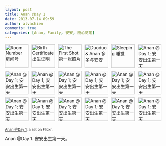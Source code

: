 ```yaml
---
layout: post
title: Anan @Day 1
date: 2013-07-14 09:59
author: alvachien
comments: true
categories: [Anan, Family, 安安, 随心随笔]
---
```

<div style="padding: 0; overflow: hidden; margin: 0; width: 500px;"><a style="text-decoration: none;" title="Room Number 房间号" href="http://www.flickr.com/photos/alvachien/9275630392/in/set-72157634613612569/"><img style="padding: 0 10px 10px 0; width: 75px; height: 75px; float: left;" alt="Room Number 房间号" src="http://farm4.staticflickr.com/3794/9275630392_1cf574e380_s.jpg" /></a><a style="text-decoration: none;" title="Birth Certificate 出生证明" href="http://www.flickr.com/photos/alvachien/9272853663/in/set-72157634613612569/"><img style="padding: 0 10px 10px 0; width: 75px; height: 75px; float: left;" alt="Birth Certificate 出生证明" src="http://farm3.staticflickr.com/2879/9272853663_e52702ce00_s.jpg" /></a><a style="text-decoration: none;" title="The First Shot 第一张照片" href="http://www.flickr.com/photos/alvachien/9272927431/in/set-72157634613612569/"><img style="padding: 0 10px 10px 0; width: 75px; height: 75px; float: left;" alt="The First Shot 第一张照片" src="http://farm4.staticflickr.com/3809/9272927431_50c10b6476_s.jpg" /></a><a style="text-decoration: none;" title="Duoduo &amp; Anan 多多与安安" href="http://www.flickr.com/photos/alvachien/9275711274/in/set-72157634613612569/"><img style="padding: 0 10px 10px 0; width: 75px; height: 75px; float: left;" alt="Duoduo &amp; Anan 多多与安安" src="http://farm6.staticflickr.com/5550/9275711274_0a4b10f565_s.jpg" /></a><a style="text-decoration: none;" title="Sleeping 睡觉" href="http://www.flickr.com/photos/alvachien/9275710336/in/set-72157634613612569/"><img style="padding: 0 10px 10px 0; width: 75px; height: 75px; float: left;" alt="Sleeping 睡觉" src="http://farm8.staticflickr.com/7417/9275710336_3304d544de_s.jpg" /></a><a style="text-decoration: none;" title="Anan @ Day 1; 安安出生第一天" href="http://www.flickr.com/photos/alvachien/9273012381/in/set-72157634613612569/"><img style="padding: 0 0 10px 0; width: 75px; height: 75px; float: left;" alt="Anan @ Day 1; 安安出生第一天" src="http://farm8.staticflickr.com/7345/9273012381_7381c6b1d7_s.jpg" /></a><br clear="all" /><a style="text-decoration: none;" title="Anan @ Day 1; 安安出生第一天" href="http://www.flickr.com/photos/alvachien/9273011601/in/set-72157634613612569/"><img style="padding: 0 10px 10px 0; width: 75px; height: 75px; float: left;" alt="Anan @ Day 1; 安安出生第一天" src="http://farm4.staticflickr.com/3772/9273011601_63a6dde197_s.jpg" /></a><a style="text-decoration: none;" title="Anan @ Day 1; 安安出生第一天" href="http://www.flickr.com/photos/alvachien/9273010677/in/set-72157634613612569/"><img style="padding: 0 10px 10px 0; width: 75px; height: 75px; float: left;" alt="Anan @ Day 1; 安安出生第一天" src="http://farm4.staticflickr.com/3754/9273010677_a90368a78c_s.jpg" /></a><a style="text-decoration: none;" title="Anan @ Day 1; 安安出生第一天" href="http://www.flickr.com/photos/alvachien/9273009831/in/set-72157634613612569/"><img style="padding: 0 10px 10px 0; width: 75px; height: 75px; float: left;" alt="Anan @ Day 1; 安安出生第一天" src="http://farm3.staticflickr.com/2838/9273009831_30ed386ee1_s.jpg" /></a><a style="text-decoration: none;" title="Anan @ Day 1; 安安出生第一天" href="http://www.flickr.com/photos/alvachien/9275793918/in/set-72157634613612569/"><img style="padding: 0 10px 10px 0; width: 75px; height: 75px; float: left;" alt="Anan @ Day 1; 安安出生第一天" src="http://farm3.staticflickr.com/2814/9275793918_79d8f6b419_s.jpg" /></a><a style="text-decoration: none;" title="Anan @ Day 1; 安安出生第一天" href="http://www.flickr.com/photos/alvachien/9273007371/in/set-72157634613612569/"><img style="padding: 0 10px 10px 0; width: 75px; height: 75px; float: left;" alt="Anan @ Day 1; 安安出生第一天" src="http://farm8.staticflickr.com/7293/9273007371_03ec49ec5b_s.jpg" /></a><a style="text-decoration: none;" title="Anan @ Day 1; 安安出生第一天" href="http://www.flickr.com/photos/alvachien/9273006101/in/set-72157634613612569/"><img style="padding: 0 0 10px 0; width: 75px; height: 75px; float: left;" alt="Anan @ Day 1; 安安出生第一天" src="http://farm3.staticflickr.com/2808/9273006101_02dbd861a5_s.jpg" /></a><br clear="all" /><a style="text-decoration: none;" title="Anan @ Day 1; 安安出生第一天" href="http://www.flickr.com/photos/alvachien/9273004893/in/set-72157634613612569/"><img style="padding: 0 10px 10px 0; width: 75px; height: 75px; float: left;" alt="Anan @ Day 1; 安安出生第一天" src="http://farm4.staticflickr.com/3801/9273004893_6998b4c3bb_s.jpg" /></a><a style="text-decoration: none;" title="Anan @ Day 1; 安安出生第一天" href="http://www.flickr.com/photos/alvachien/9275789054/in/set-72157634613612569/"><img style="padding: 0 10px 10px 0; width: 75px; height: 75px; float: left;" alt="Anan @ Day 1; 安安出生第一天" src="http://farm8.staticflickr.com/7441/9275789054_4cb8c6d707_s.jpg" /></a><a style="text-decoration: none;" title="Anan @ Day 1; 安安出生第一天" href="http://www.flickr.com/photos/alvachien/9273002343/in/set-72157634613612569/"><img style="padding: 0 10px 10px 0; width: 75px; height: 75px; float: left;" alt="Anan @ Day 1; 安安出生第一天" src="http://farm6.staticflickr.com/5457/9273002343_aa792dafc2_s.jpg" /></a><a style="text-decoration: none;" title="Anan @ Day 1; 安安出生第一天" href="http://www.flickr.com/photos/alvachien/9273001085/in/set-72157634613612569/"><img style="padding: 0 10px 10px 0; width: 75px; height: 75px; float: left;" alt="Anan @ Day 1; 安安出生第一天" src="http://farm6.staticflickr.com/5475/9273001085_49cfed6532_s.jpg" /></a><a style="text-decoration: none;" title="Anan @ Day 1; 安安出生第一天" href="http://www.flickr.com/photos/alvachien/9272999961/in/set-72157634613612569/"><img style="padding: 0 10px 10px 0; width: 75px; height: 75px; float: left;" alt="Anan @ Day 1; 安安出生第一天" src="http://farm4.staticflickr.com/3767/9272999961_17f9cee654_s.jpg" /></a><a style="text-decoration: none;" title="Anan @ Day 1; 安安出生第一天" href="http://www.flickr.com/photos/alvachien/9275784006/in/set-72157634613612569/"><img style="padding: 0 0 10px 0; width: 75px; height: 75px; float: left;" alt="Anan @ Day 1; 安安出生第一天" src="http://farm3.staticflickr.com/2807/9275784006_e448dc6dd8_s.jpg" /></a></div>
<div style="font-size: 0.8em; margin-top: 0px; margin-bottom: 5px;">

<a href="http://www.flickr.com/photos/alvachien/sets/72157634613612569/">Anan @Day 1</a>, a set on Flickr.

</div>
Anan @Day 1. 安安出生第一天。
